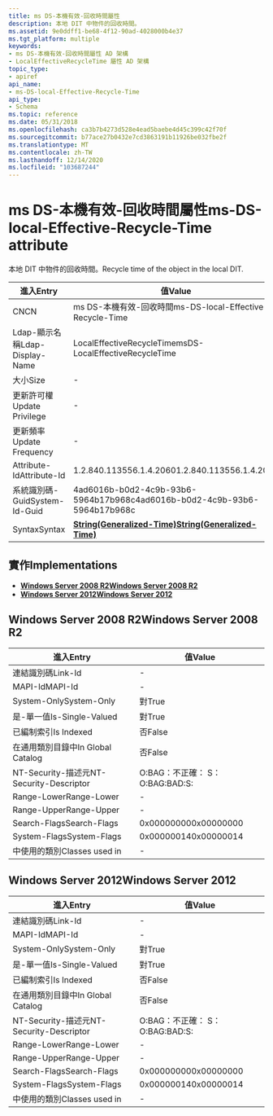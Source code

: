 ```yaml
---
title: ms DS-本機有效-回收時間屬性
description: 本地 DIT 中物件的回收時間。
ms.assetid: 9e0ddff1-be68-4f12-90ad-4028000b4e37
ms.tgt_platform: multiple
keywords:
- ms DS-本機有效-回收時間屬性 AD 架構
- LocalEffectiveRecycleTime 屬性 AD 架構
topic_type:
- apiref
api_name:
- ms-DS-local-Effective-Recycle-Time
api_type:
- Schema
ms.topic: reference
ms.date: 05/31/2018
ms.openlocfilehash: ca3b7b4273d528e4ead5baebe4d45c399c42f70f
ms.sourcegitcommit: b77ace27b0432e7cd3863191b11926be032fbe2f
ms.translationtype: MT
ms.contentlocale: zh-TW
ms.lasthandoff: 12/14/2020
ms.locfileid: "103687244"
---
```

# <a name="ms-ds-local-effective-recycle-time-attribute"></a><span data-ttu-id="c35a3-105">ms DS-本機有效-回收時間屬性</span><span class="sxs-lookup"><span data-stu-id="c35a3-105">ms-DS-local-Effective-Recycle-Time attribute</span></span>

<span data-ttu-id="c35a3-106">本地 DIT 中物件的回收時間。</span><span class="sxs-lookup"><span data-stu-id="c35a3-106">Recycle time of the object in the local DIT.</span></span>



| <span data-ttu-id="c35a3-107">進入</span><span class="sxs-lookup"><span data-stu-id="c35a3-107">Entry</span></span> | <span data-ttu-id="c35a3-108">值</span><span class="sxs-lookup"><span data-stu-id="c35a3-108">Value</span></span> |
|-------------------|---------------------------------------------------------------|
| <span data-ttu-id="c35a3-109">CN</span><span class="sxs-lookup"><span data-stu-id="c35a3-109">CN</span></span>                | <span data-ttu-id="c35a3-110">ms DS-本機有效-回收時間</span><span class="sxs-lookup"><span data-stu-id="c35a3-110">ms-DS-local-Effective-Recycle-Time</span></span>                            |
| <span data-ttu-id="c35a3-111">Ldap-顯示名稱</span><span class="sxs-lookup"><span data-stu-id="c35a3-111">Ldap-Display-Name</span></span> | <span data-ttu-id="c35a3-112">LocalEffectiveRecycleTime</span><span class="sxs-lookup"><span data-stu-id="c35a3-112">msDS-LocalEffectiveRecycleTime</span></span>                                |
| <span data-ttu-id="c35a3-113">大小</span><span class="sxs-lookup"><span data-stu-id="c35a3-113">Size</span></span>              | \-                                                            |
| <span data-ttu-id="c35a3-114">更新許可權</span><span class="sxs-lookup"><span data-stu-id="c35a3-114">Update Privilege</span></span>  | \-                                                            |
| <span data-ttu-id="c35a3-115">更新頻率</span><span class="sxs-lookup"><span data-stu-id="c35a3-115">Update Frequency</span></span>  | \-                                                            |
| <span data-ttu-id="c35a3-116">Attribute-Id</span><span class="sxs-lookup"><span data-stu-id="c35a3-116">Attribute-Id</span></span>      | <span data-ttu-id="c35a3-117">1.2.840.113556.1.4.2060</span><span class="sxs-lookup"><span data-stu-id="c35a3-117">1.2.840.113556.1.4.2060</span></span>                                       |
| <span data-ttu-id="c35a3-118">系統識別碼-Guid</span><span class="sxs-lookup"><span data-stu-id="c35a3-118">System-Id-Guid</span></span>    | <span data-ttu-id="c35a3-119">4ad6016b-b0d2-4c9b-93b6-5964b17b968c</span><span class="sxs-lookup"><span data-stu-id="c35a3-119">4ad6016b-b0d2-4c9b-93b6-5964b17b968c</span></span>                          |
| <span data-ttu-id="c35a3-120">Syntax</span><span class="sxs-lookup"><span data-stu-id="c35a3-120">Syntax</span></span>            | [<span data-ttu-id="c35a3-121">**String(Generalized-Time)**</span><span class="sxs-lookup"><span data-stu-id="c35a3-121">**String(Generalized-Time)**</span></span>](s-string-generalized-time.md) |



## <a name="implementations"></a><span data-ttu-id="c35a3-122">實作</span><span class="sxs-lookup"><span data-stu-id="c35a3-122">Implementations</span></span>

-   [<span data-ttu-id="c35a3-123">**Windows Server 2008 R2**</span><span class="sxs-lookup"><span data-stu-id="c35a3-123">**Windows Server 2008 R2**</span></span>](#windows-server-2008-r2)
-   [<span data-ttu-id="c35a3-124">**Windows Server 2012**</span><span class="sxs-lookup"><span data-stu-id="c35a3-124">**Windows Server 2012**</span></span>](#windows-server-2012)

## <a name="windows-server-2008-r2"></a><span data-ttu-id="c35a3-125">Windows Server 2008 R2</span><span class="sxs-lookup"><span data-stu-id="c35a3-125">Windows Server 2008 R2</span></span>



| <span data-ttu-id="c35a3-126">進入</span><span class="sxs-lookup"><span data-stu-id="c35a3-126">Entry</span></span> | <span data-ttu-id="c35a3-127">值</span><span class="sxs-lookup"><span data-stu-id="c35a3-127">Value</span></span> |
|------------------------|--------------|
| <span data-ttu-id="c35a3-128">連結識別碼</span><span class="sxs-lookup"><span data-stu-id="c35a3-128">Link-Id</span></span>                | \-           |
| <span data-ttu-id="c35a3-129">MAPI-Id</span><span class="sxs-lookup"><span data-stu-id="c35a3-129">MAPI-Id</span></span>                | \-           |
| <span data-ttu-id="c35a3-130">System-Only</span><span class="sxs-lookup"><span data-stu-id="c35a3-130">System-Only</span></span>            | <span data-ttu-id="c35a3-131">對</span><span class="sxs-lookup"><span data-stu-id="c35a3-131">True</span></span>         |
| <span data-ttu-id="c35a3-132">是-單一值</span><span class="sxs-lookup"><span data-stu-id="c35a3-132">Is-Single-Valued</span></span>       | <span data-ttu-id="c35a3-133">對</span><span class="sxs-lookup"><span data-stu-id="c35a3-133">True</span></span>         |
| <span data-ttu-id="c35a3-134">已編制索引</span><span class="sxs-lookup"><span data-stu-id="c35a3-134">Is Indexed</span></span>             | <span data-ttu-id="c35a3-135">否</span><span class="sxs-lookup"><span data-stu-id="c35a3-135">False</span></span>        |
| <span data-ttu-id="c35a3-136">在通用類別目錄中</span><span class="sxs-lookup"><span data-stu-id="c35a3-136">In Global Catalog</span></span>      | <span data-ttu-id="c35a3-137">否</span><span class="sxs-lookup"><span data-stu-id="c35a3-137">False</span></span>        |
| <span data-ttu-id="c35a3-138">NT-Security-描述元</span><span class="sxs-lookup"><span data-stu-id="c35a3-138">NT-Security-Descriptor</span></span> | <span data-ttu-id="c35a3-139">O:BAG：不正確： S：</span><span class="sxs-lookup"><span data-stu-id="c35a3-139">O:BAG:BAD:S:</span></span> |
| <span data-ttu-id="c35a3-140">Range-Lower</span><span class="sxs-lookup"><span data-stu-id="c35a3-140">Range-Lower</span></span>            | \-           |
| <span data-ttu-id="c35a3-141">Range-Upper</span><span class="sxs-lookup"><span data-stu-id="c35a3-141">Range-Upper</span></span>            | \-           |
| <span data-ttu-id="c35a3-142">Search-Flags</span><span class="sxs-lookup"><span data-stu-id="c35a3-142">Search-Flags</span></span>           | <span data-ttu-id="c35a3-143">0x00000000</span><span class="sxs-lookup"><span data-stu-id="c35a3-143">0x00000000</span></span>   |
| <span data-ttu-id="c35a3-144">System-Flags</span><span class="sxs-lookup"><span data-stu-id="c35a3-144">System-Flags</span></span>           | <span data-ttu-id="c35a3-145">0x00000014</span><span class="sxs-lookup"><span data-stu-id="c35a3-145">0x00000014</span></span>   |
| <span data-ttu-id="c35a3-146">中使用的類別</span><span class="sxs-lookup"><span data-stu-id="c35a3-146">Classes used in</span></span>        | \-           |



## <a name="windows-server-2012"></a><span data-ttu-id="c35a3-147">Windows Server 2012</span><span class="sxs-lookup"><span data-stu-id="c35a3-147">Windows Server 2012</span></span>



| <span data-ttu-id="c35a3-148">進入</span><span class="sxs-lookup"><span data-stu-id="c35a3-148">Entry</span></span> | <span data-ttu-id="c35a3-149">值</span><span class="sxs-lookup"><span data-stu-id="c35a3-149">Value</span></span> |
|------------------------|--------------|
| <span data-ttu-id="c35a3-150">連結識別碼</span><span class="sxs-lookup"><span data-stu-id="c35a3-150">Link-Id</span></span>                | \-           |
| <span data-ttu-id="c35a3-151">MAPI-Id</span><span class="sxs-lookup"><span data-stu-id="c35a3-151">MAPI-Id</span></span>                | \-           |
| <span data-ttu-id="c35a3-152">System-Only</span><span class="sxs-lookup"><span data-stu-id="c35a3-152">System-Only</span></span>            | <span data-ttu-id="c35a3-153">對</span><span class="sxs-lookup"><span data-stu-id="c35a3-153">True</span></span>         |
| <span data-ttu-id="c35a3-154">是-單一值</span><span class="sxs-lookup"><span data-stu-id="c35a3-154">Is-Single-Valued</span></span>       | <span data-ttu-id="c35a3-155">對</span><span class="sxs-lookup"><span data-stu-id="c35a3-155">True</span></span>         |
| <span data-ttu-id="c35a3-156">已編制索引</span><span class="sxs-lookup"><span data-stu-id="c35a3-156">Is Indexed</span></span>             | <span data-ttu-id="c35a3-157">否</span><span class="sxs-lookup"><span data-stu-id="c35a3-157">False</span></span>        |
| <span data-ttu-id="c35a3-158">在通用類別目錄中</span><span class="sxs-lookup"><span data-stu-id="c35a3-158">In Global Catalog</span></span>      | <span data-ttu-id="c35a3-159">否</span><span class="sxs-lookup"><span data-stu-id="c35a3-159">False</span></span>        |
| <span data-ttu-id="c35a3-160">NT-Security-描述元</span><span class="sxs-lookup"><span data-stu-id="c35a3-160">NT-Security-Descriptor</span></span> | <span data-ttu-id="c35a3-161">O:BAG：不正確： S：</span><span class="sxs-lookup"><span data-stu-id="c35a3-161">O:BAG:BAD:S:</span></span> |
| <span data-ttu-id="c35a3-162">Range-Lower</span><span class="sxs-lookup"><span data-stu-id="c35a3-162">Range-Lower</span></span>            | \-           |
| <span data-ttu-id="c35a3-163">Range-Upper</span><span class="sxs-lookup"><span data-stu-id="c35a3-163">Range-Upper</span></span>            | \-           |
| <span data-ttu-id="c35a3-164">Search-Flags</span><span class="sxs-lookup"><span data-stu-id="c35a3-164">Search-Flags</span></span>           | <span data-ttu-id="c35a3-165">0x00000000</span><span class="sxs-lookup"><span data-stu-id="c35a3-165">0x00000000</span></span>   |
| <span data-ttu-id="c35a3-166">System-Flags</span><span class="sxs-lookup"><span data-stu-id="c35a3-166">System-Flags</span></span>           | <span data-ttu-id="c35a3-167">0x00000014</span><span class="sxs-lookup"><span data-stu-id="c35a3-167">0x00000014</span></span>   |
| <span data-ttu-id="c35a3-168">中使用的類別</span><span class="sxs-lookup"><span data-stu-id="c35a3-168">Classes used in</span></span>        | \-           |



 

 




